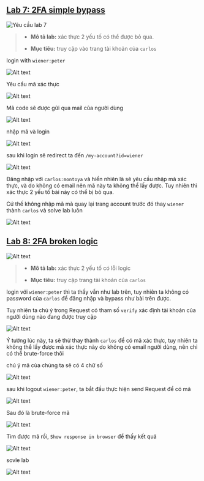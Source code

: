 
## [Lab 7: 2FA simple bypass](https://portswigger.net/web-security/authentication/multi-factor/lab-2fa-simple-bypass)

![Yêu cầu lab 7](../image/lab7/0.png)

> - **Mô tả lab:** xác thực 2 yếu tố có thể được bỏ qua.
>
> - **Mục tiêu:** truy cập vào trang tài khoản của `carlos`

login with `wiener:peter`

![Alt text](../image/lab7/01.png)

Yêu cầu mã xác thực

![Alt text](../image/lab7/02.png)

Mã code sẽ được gửi qua mail của người dùng

![Alt text](../image/lab7/03.png)

nhập mã và login

![Alt text](../image/lab7/04.png)

sau khi login sẽ redirect ta đến `/my-account?id=wiener`

![Alt text](../image/lab7/05.png)

Đăng nhập với `carlos:montoya` và hiển nhiên là sẽ yêu cầu nhập mã xác thực, và do không có email nên mã này ta không thể lấy được. Tuy nhiên thì xác thực 2 yếu tố bài này có thể bị bỏ qua.

Cứ thế không nhập mã mà quay lại trang account trước đó thay `wiener` thành `carlos` và solve lab luôn

![Alt text](../image/lab7/06.png)

## [Lab 8: 2FA broken logic](https://portswigger.net/web-security/authentication/multi-factor/lab-2fa-broken-logic)

![Alt text](../image/lab8/0.png)

> - **Mô tả lab:** xác thực 2 yếu tố có lỗi logic
>
> - **Mục tiêu:** truy cập trang tài khoản của `carlos`

login với `wiener:peter` thì ta thấy vẫn như lab trên, tuy nhiên ta không có password của `carlos` để đăng nhập và bypass như bài trên được.

Tuy nhiên ta chú ý trong Request có tham số `verify` xác định tài khoản của người dùng nào đang được truy cập

![Alt text](../image/lab8/01.png)

Ý tưởng lúc này, ta sẽ thử thay thành `carlos` để có mã xác thực, tuy nhiên ta không thể lấy được mã xác thực này do không có email người dùng, nên chỉ có thể brute-force thôi

chú ý mã của chúng ta sẽ có 4 chữ số

![Alt text](../image/lab8/02.png)

sau khi logout `wiener:peter`, ta bắt đầu thực hiện send Request để có mã

![Alt text](../image/lab8/03.png)

Sau đó là brute-force mã

![Alt text](../image/lab8/04.png)

Tìm được mã rồi, `Show response in browser` để thấy kết quả

![Alt text](../image/lab8/05.png)

sovle lab

![Alt text](../image/lab8/06.png)
